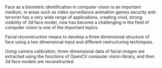 Face as a biometric identification in computer vision is an important medium, in areas such as
video surveillance
animation games
security
anti-terrorist has a very wide range of applications, creating vivid, strong visibility of 3d face model, now has become a challenging in the field of computer vision is one of the important topics.


Facial reconstruction means to develop a three dimensional structure of face using a two dimensional input and different restructuring techniques.

Using camera calibration, three-dimensional data of facial images are extracted using the functions of OpenCV computer vision library, and then 3d face models are reconstructed.



